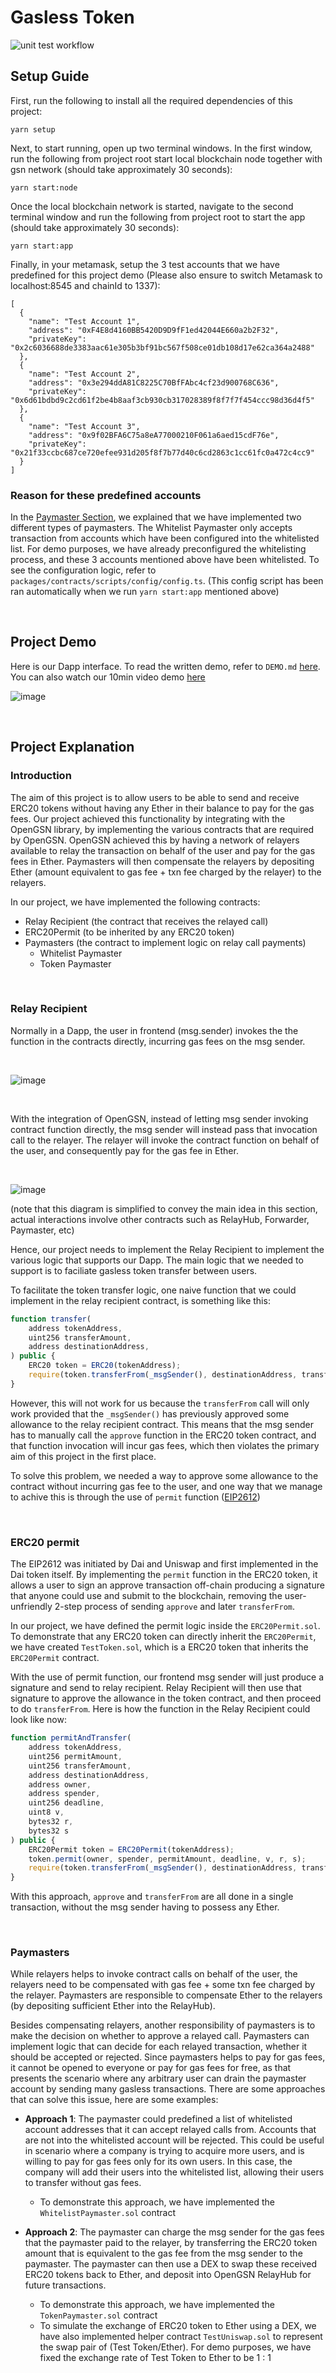 # Gasless Token

![unit test workflow](https://github.com/To-Be-Rename/gasless-token/actions/workflows/contractTest.yml/badge.svg)

## Setup Guide

First, run the following to install all the required dependencies of this project:

```
yarn setup
```

Next, to start running, open up two terminal windows. In the first window, run the following from project root start local blockchain node together with gsn network (should take approximately 30 seconds):

```
yarn start:node
```

Once the local blockchain network is started, navigate to the second terminal window and run the following from project root to start the app (should take approximately 30 seconds):

```
yarn start:app
```

Finally, in your metamask, setup the 3 test accounts that we have predefined for this project demo (Please also ensure to switch Metamask to localhost:8545 and chainId to 1337):

```
[
  {
    "name": "Test Account 1",
    "address": "0xF4E8d4160BB5420D9D9fF1ed42044E660a2b2F32",
    "privateKey": "0x2c6036688de3383aac61e305b3bf91bc567f508ce01db108d17e62ca364a2488"
  },
  {
    "name": "Test Account 2",
    "address": "0x3e294ddA81C8225C70BfFAbc4cf23d900768C636",
    "privateKey": "0x6d61bdbd9c2cd61f2be4b8aaf3cb930cb317028389f8f7f7f454ccc98d36d4f5"
  },
  {
    "name": "Test Account 3",
    "address": "0x9f02BFA6C75a8eA77000210F061a6aed15cdF76e",
    "privateKey": "0x21f33ccbc687ce720efee931d205f8f7b77d40c6cd2863c1cc61fc0a472c4cc9"
  }
]
```

### Reason for these predefined accounts

In the [Paymaster Section](#Paymasters), we explained that we have implemented two different types of paymasters. The Whitelist Paymaster only accepts transaction from accounts which have been configured into the whitelisted list. For demo purposes, we have already preconfigured the whitelisting process, and these 3 accounts mentioned above have been whitelisted. To see the configuration logic, refer to `packages/contracts/scripts/config/config.ts`. (This config script has been ran automatically when we run `yarn start:app` mentioned above)

<br />

## Project Demo

Here is our Dapp interface. To read the written demo, refer to `DEMO.md` [here](DEMO.md). You can also watch our 10min video demo [here](https://www.youtube.com/watch?v=hOhrLGML6Q4)

![image](https://user-images.githubusercontent.com/48687942/142754720-6d45e678-8fbb-4031-98ad-27d0a5c59b49.png)

<br />

## Project Explanation

### Introduction

The aim of this project is to allow users to be able to send and receive ERC20 tokens without having any Ether in their balance to pay for the gas fees. Our project achieved this functionality by integrating with the OpenGSN library, by implementing the various contracts that are required by OpenGSN. OpenGSN achieved this by having a network of relayers available to relay the transaction on behalf of the user and pay for the gas fees in Ether. Paymasters will then compensate the relayers by depositing Ether (amount equivalent to gas fee + txn fee charged by the relayer) to the relayers.

In our project, we have implemented the following contracts:

- Relay Recipient (the contract that receives the relayed call)
- ERC20Permit (to be inherited by any ERC20 token)
- Paymasters (the contract to implement logic on relay call payments)
  - Whitelist Paymaster
  - Token Paymaster

<br />

### Relay Recipient

Normally in a Dapp, the user in frontend (msg.sender) invokes the the function in the contracts directly, incurring gas fees on the msg sender.

<br />

![image](https://user-images.githubusercontent.com/48687942/142750907-9badb93f-d2fe-46b0-b11d-28b97810e634.png)

<br />

With the integration of OpenGSN, instead of letting msg sender invoking contract function directly, the msg sender will instead pass that invocation call to the relayer. The relayer will invoke the contract function on behalf of the user, and consequently pay for the gas fee in Ether.

<br />

![image](https://user-images.githubusercontent.com/48687942/142750917-03e968b6-b07b-44af-8447-3c142fd0f27a.png)

(note that this diagram is simplified to convey the main idea in this section, actual interactions involve other contracts such as RelayHub, Forwarder, Paymaster, etc)

Hence, our project needs to implement the Relay Recipient to implement the various logic that supports our Dapp. The main logic that we needed to support is to faciliate gasless token transfer between users.

To facilitate the token transfer logic, one naive function that we could implement in the relay recipient contract, is something like this:

```javascript
function transfer(
    address tokenAddress,
    uint256 transferAmount,
    address destinationAddress,
) public {
    ERC20 token = ERC20(tokenAddress);
    require(token.transferFrom(_msgSender(), destinationAddress, transferAmount), 'Transfer failed');
}
```

However, this will not work for us because the `transferFrom` call will only work provided that the `_msgSender()` has previously approved some allowance to the relay recipient contract. This means that the msg sender has to manually call the `approve` function in the ERC20 token contract, and that function invocation will incur gas fees, which then violates the primary aim of this project in the first place.

To solve this problem, we needed a way to approve some allowance to the contract without incurring gas fee to the user, and one way that we manage to achive this is through the use of `permit` function ([EIP2612](https://eips.ethereum.org/EIPS/eip-2612))

<br />

### ERC20 permit

The EIP2612 was initiated by Dai and Uniswap and first implemented in the Dai token itself. By implementing the `permit` function in the ERC20 token, it allows a user to sign an approve transaction off-chain producing a signature that anyone could use and submit to the blockchain, removing the user-unfriendly 2-step process of sending `approve` and later `transferFrom`.

In our project, we have defined the permit logic inside the `ERC20Permit.sol`. To demonstrate that any ERC20 token can directly inherit the `ERC20Permit`, we have created `TestToken.sol`, which is a ERC20 token that inherits the `ERC20Permit` contract.

With the use of permit function, our frontend msg sender will just produce a signature and send to relay recipient. Relay Recipient will then use that signature to approve the allowance in the token contract, and then proceed to do `transferFrom`. Here is how the function in the Relay Recipient could look like now:

```javascript
function permitAndTransfer(
    address tokenAddress,
    uint256 permitAmount,
    uint256 transferAmount,
    address destinationAddress,
    address owner,
    address spender,
    uint256 deadline,
    uint8 v,
    bytes32 r,
    bytes32 s
) public {
    ERC20Permit token = ERC20Permit(tokenAddress);
    token.permit(owner, spender, permitAmount, deadline, v, r, s);
    require(token.transferFrom(_msgSender(), destinationAddress, transferAmount), 'Transfer failed');
}
```

With this approach, `approve` and `transferFrom` are all done in a single transaction, without the msg sender having to possess any Ether.

<br />

### Paymasters

While relayers helps to invoke contract calls on behalf of the user, the relayers need to be compensated with gas fee + some txn fee charged by the relayer. Paymasters are responsible to compensate Ether to the relayers (by depositing sufficient Ether into the RelayHub).

Besides compensating relayers, another responsibility of paymasters is to make the decision on whether to approve a relayed call. Paymasters can implement logic that can decide for each relayed transaction, whether it should be accepted or rejected. Since paymasters helps to pay for gas fees, it cannot be opened to everyone or pay for gas fees for free, as that presents the scenario where any arbitrary user can drain the paymaster account by sending many gasless transactions. There are some approaches that can solve this issue, here are some examples:

- **Approach 1**: The paymaster could predefined a list of whitelisted account addresses that it can accept relayed calls from. Accounts that are not into the whitelisted account will be rejected. This could be useful in scenario where a company is trying to acquire more users, and is willing to pay for gas fees only for its own users. In this case, the company will add their users into the whitelisted list, allowing their users to transfer without gas fees.

  - To demonstrate this approach, we have implemented the `WhitelistPaymaster.sol` contract

- **Approach 2**: The paymaster can charge the msg sender for the gas fees that the paymaster paid to the relayer, by transferring the ERC20 token amount that is equivalent to the gas fee from the msg sender to the paymaster. The paymaster can then use a DEX to swap these received ERC20 tokens back to Ether, and deposit into OpenGSN RelayHub for future transactions.

  - To demonstrate this approach, we have implemented the `TokenPaymaster.sol` contract
  - To simulate the exchange of ERC20 token to Ether using a DEX, we have also implemented helper contract `TestUniswap.sol` to represent the swap pair of (Test Token/Ether). For demo purposes, we have fixed the exchange rate of Test Token to Ether to be 1 : 1
